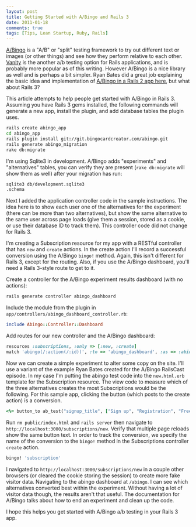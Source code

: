 ```yaml
---
layout: post
title: Getting Started with A/Bingo and Rails 3
date: 2011-01-18
comments: true
tags: [Tips, Lean Startup, Ruby, Rails]
---
```


[A/Bingo](http://www.bingocardcreator.com/abingo) is a "A/B" or "split" testing framework to try out different text or images (or other things) and see how they perform relative to each other. [Vanity](https://github.com/assaf/vanity) is the another a/b testing option for Rails applications, and is probably more popular as of this writing. However A/Bingo is a nice library as well and is perhaps a bit simpler. Ryan Bates did a great job explaining the basic idea and implementation of [A/Bingo in a Rails 2 app here](http://railscasts.com/episodes/214-a-b-testing-with-a-bingo), but what about Rails 3?

This article attempts to help people get started with A/Bingo in Rails 3. Assuming you have Rails 3 gems installed, the following commands will generate a new app, install the plugin, and add database tables the plugin uses.

```bash
rails create abingo_app
cd abingo_app
rails plugin install git://git.bingocardcreator.com/abingo.git
rails generate abingo_migration
rake db:migrate
```

I'm using Sqlite3 in development. A/Bingo adds "experiments" and "alternatives" tables, you can verify they are present (`rake db:migrate` will show them as well) after your migration has run:

```bash
sqlite3 db/development.sqlite3
.schema
```

Next I added the application controller code in the sample instructions. The idea here is to show each user one of the alternatives for the experiment (there can be more than two alternatives), but show the same alternative to the same user across page loads (give them a session, stored as a cookie, or use their database ID to track them). This controller code did not change for Rails 3.

I'm creating a Subscription resource for my app with a RESTful controller that has `new` and `create` actions. In the create action I'll record a successful conversion using the A/Bingo `bingo!` method. Again, this isn't different for Rails 3, except for the routing. Also, if you use the A/Bingo dashboard, you'll need a Rails 3-style route to get to it.

Create a controller for the A/Bingo experiment results dashboard (with no actions):

```sh
rails generate controller abingo_dashboard
```

Include the module from the plugin in `app/controllers/abingo_dashboard_controller.rb`:

```ruby
include Abingo::Controller::Dashboard
```

Add routes for our new controller and the A/Bingo dashboard:

```ruby
resources :subscriptions, :only => [:new, :create]
match 'abingo(/:action(/:id))', :to => 'abingo_dashboard', :as => :abingo
```

Now we can create a simple experiment to alter some copy on the site. I'll use a variant of the example Ryan Bates created for the A/Bingo RailsCast episode. In my case I'm putting the abingo test code into the `new.html.erb` template for the Subscription resource. The view code to measure which of the three alternatives creates the most Subscriptions would be the following. For this sample app, clicking the button (which posts to the create action) is a conversion.

```ruby
<%= button_to ab_test("signup_title", ["Sign up", "Registration", "Free Sign up"], :conversion => 'subscription') %>
```

Run `rm public/index.html` and `rails server` then navigate to `http://localhost:3000/subscriptions/new`. Verify that multiple page reloads show the same button text. In order to track the conversion, we specify the name of the conversion to the `bingo!` method in the Subscriptions controller `create` action.

```ruby
bingo! 'subscription'
```

I navigated to `http://localhost:3000/subscriptions/new` in a couple other browsers (or cleared the cookie storing the session) to create more fake visitor data. Navigating to the abingo dashboard at `/abingo`. I can see which alternatives converted best within the experiment. Without having a lot of visitor data though, the results aren't that useful. The documentation for A/Bingo talks about how to end an experiment and clean up the code.


I hope this helps you get started with A/Bingo a/b testing in your Rails 3 app.
